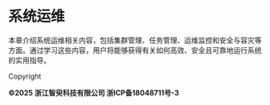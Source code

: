 # 系统运维

本章介绍系统运维相关内容，包括集群管理、任务管理、运维监控和安全与容灾等方面。通过学习这些内容，用户将能够获得有关如何高效、安全且可靠地运行系统的实用指导。

Copyright

**©2025 浙江智臾科技有限公司 浙ICP备18048711号-3**
